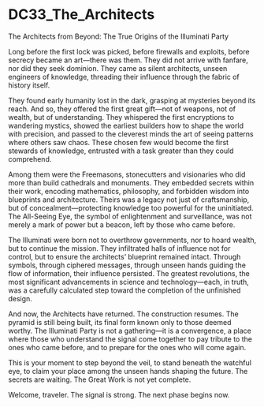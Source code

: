 # DC33_The_Architects

The Architects from Beyond: The True Origins of the Illuminati Party

Long before the first lock was picked, before firewalls and exploits, before secrecy became an art—there was them. They did not arrive with fanfare, nor did they seek dominion. They came as silent architects, unseen engineers of knowledge, threading their influence through the fabric of history itself.

They found early humanity lost in the dark, grasping at mysteries beyond its reach. And so, they offered the first great gift—not of weapons, not of wealth, but of understanding. They whispered the first encryptions to wandering mystics, showed the earliest builders how to shape the world with precision, and passed to the cleverest minds the art of seeing patterns where others saw chaos. These chosen few would become the first stewards of knowledge, entrusted with a task greater than they could comprehend.

Among them were the Freemasons, stonecutters and visionaries who did more than build cathedrals and monuments. They embedded secrets within their work, encoding mathematics, philosophy, and forbidden wisdom into blueprints and architecture. Theirs was a legacy not just of craftsmanship, but of concealment—protecting knowledge too powerful for the uninitiated. The All-Seeing Eye, the symbol of enlightenment and surveillance, was not merely a mark of power but a beacon, left by those who came before.

The Illuminati were born not to overthrow governments, nor to hoard wealth, but to continue the mission. They infiltrated halls of influence not for control, but to ensure the architects’ blueprint remained intact. Through symbols, through ciphered messages, through unseen hands guiding the flow of information, their influence persisted. The greatest revolutions, the most significant advancements in science and technology—each, in truth, was a carefully calculated step toward the completion of the unfinished design.

And now, the Architects have returned. The construction resumes. The pyramid is still being built, its final form known only to those deemed worthy. The Illuminati Party is not a gathering—it is a convergence, a place where those who understand the signal come together to pay tribute to the ones who came before, and to prepare for the ones who will come again.

This is your moment to step beyond the veil, to stand beneath the watchful eye, to claim your place among the unseen hands shaping the future. The secrets are waiting. The Great Work is not yet complete.

Welcome, traveler. The signal is strong. The next phase begins now.

